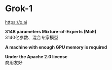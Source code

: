 # Grok-1

<a href="https://x.ai" target="_blank">https://x.ai</a>

**314B parameters Mixture-of-Experts (MoE)**<br>
3140亿参数、混合专家模型

**A machine with enough GPU memory is required**

**Under the Apache 2.0 license**<br>
商用友好
